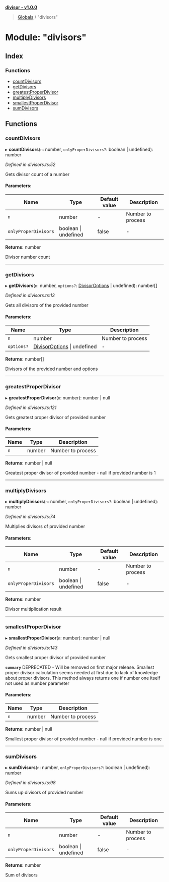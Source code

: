 **[divisor - v1.0.0](../README.md)**

> [Globals](../README.md) / "divisors"

# Module: "divisors"

## Index

### Functions

* [countDivisors](_divisors_.md#countdivisors)
* [getDivisors](_divisors_.md#getdivisors)
* [greatestProperDivisor](_divisors_.md#greatestproperdivisor)
* [multiplyDivisors](_divisors_.md#multiplydivisors)
* [smallestProperDivisor](_divisors_.md#smallestproperdivisor)
* [sumDivisors](_divisors_.md#sumdivisors)

## Functions

### countDivisors

▸ **countDivisors**(`n`: number, `onlyProperDivisors?`: boolean \| undefined): number

*Defined in divisors.ts:52*

Gets divisor count of a number

#### Parameters:

Name | Type | Default value | Description |
------ | ------ | ------ | ------ |
`n` | number | - | Number to process |
`onlyProperDivisors` | boolean \| undefined | false | - |

**Returns:** number

Divisor number count

___

### getDivisors

▸ **getDivisors**(`n`: number, `options?`: [DivisorOptions](../interfaces/_typings_interfaces_.divisoroptions.md) \| undefined): number[]

*Defined in divisors.ts:13*

Gets all divisors of the provided number

#### Parameters:

Name | Type | Description |
------ | ------ | ------ |
`n` | number | Number to process |
`options?` | [DivisorOptions](../interfaces/_typings_interfaces_.divisoroptions.md) \| undefined | - |

**Returns:** number[]

Divisors of the provided number and options

___

### greatestProperDivisor

▸ **greatestProperDivisor**(`n`: number): number \| null

*Defined in divisors.ts:121*

Gets greatest proper divisor of provided number

#### Parameters:

Name | Type | Description |
------ | ------ | ------ |
`n` | number | Number to process |

**Returns:** number \| null

Greatest proper divisor of provided number - null if provided number is 1

___

### multiplyDivisors

▸ **multiplyDivisors**(`n`: number, `onlyProperDivisors?`: boolean \| undefined): number

*Defined in divisors.ts:74*

Multiplies divisors of provided number

#### Parameters:

Name | Type | Default value | Description |
------ | ------ | ------ | ------ |
`n` | number | - | Number to process |
`onlyProperDivisors` | boolean \| undefined | false | - |

**Returns:** number

Divisor multiplication result

___

### smallestProperDivisor

▸ **smallestProperDivisor**(`n`: number): number \| null

*Defined in divisors.ts:143*

Gets smallest proper divisor of provided number

**`summary`** DEPRECATED - Will be removed on first major release.
Smallest proper divisor calculation seems needed at first due to lack of knowledge about proper divisors.
This method always returns one if number one itself not used as number parameter

#### Parameters:

Name | Type | Description |
------ | ------ | ------ |
`n` | number | Number to process |

**Returns:** number \| null

Smallest proper divisor of provided number - null if provided number is one

___

### sumDivisors

▸ **sumDivisors**(`n`: number, `onlyProperDivisors?`: boolean \| undefined): number

*Defined in divisors.ts:98*

Sums up divisors of provided number

#### Parameters:

Name | Type | Default value | Description |
------ | ------ | ------ | ------ |
`n` | number | - | Number to process |
`onlyProperDivisors` | boolean \| undefined | false | - |

**Returns:** number

Sum of divisors
